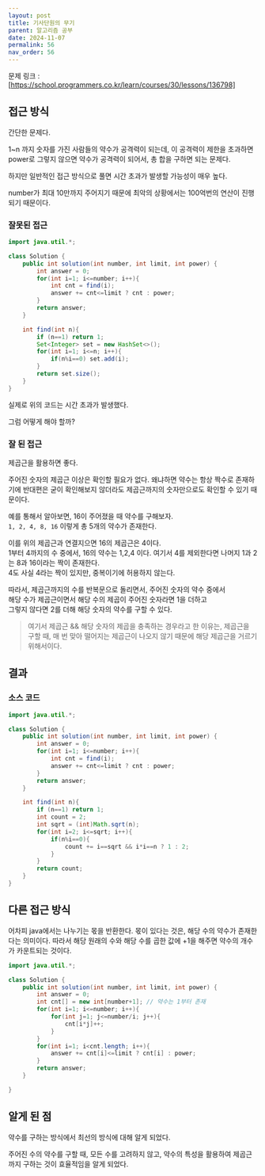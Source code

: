 ```yaml
---
layout: post
title: 기사단원의 무기
parent: 알고리즘 공부
date: 2024-11-07
permalink: 56
nav_order: 56
---
```


문제 링크 : [https://school.programmers.co.kr/learn/courses/30/lessons/136798]

## 접근 방식

간단한 문제다.

1~n 까지 숫자를 가진 사람들의 약수가 공격력이 되는데, 이 공격력이 제한을 초과하면 power로 그렇지 않으면 약수가 공격력이 되어서, 총 합을 구하면 되는 문제다.

하지만 일반적인 접근 방식으로 풀면 시간 초과가 발생할 가능성이 매우 높다.

number가 최대 10만까지 주어지기 때문에 최악의 상황에서는 100억번의 연산이 진행되기 때문이다.

### 잘못된 접근

```java
import java.util.*;

class Solution {
    public int solution(int number, int limit, int power) {
        int answer = 0;
        for(int i=1; i<=number; i++){
            int cnt = find(i);
            answer += cnt<=limit ? cnt : power;
        }
        return answer;
    }

    int find(int n){
        if (n==1) return 1;
        Set<Integer> set = new HashSet<>();
        for(int i=1; i<=n; i++){
            if(n%i==0) set.add(i);
        }
        return set.size();
    }
}
```

실제로 위의 코드는 시간 초과가 발생했다.

그럼 어떻게 해야 할까?

### 잘 된 접근

제곱근을 활용하면 좋다.

주어진 숫자의 제곱근 이상은 확인할 필요가 없다. 왜냐하면 약수는 항상 짝수로 존재하기에 반대편은 굳이 확인해보지 않더라도 제곱근까지의 숫자만으로도 확인할 수 있기 때문이다.

예를 통해서 알아보면, 16이 주어졌을 때 약수를 구해보자.  
`1, 2, 4, 8, 16` 이렇게 총 5개의 약수가 존재한다.

이를 위의 제곱근과 연결지으면 16의 제곱근은 4이다.  
1부터 4까지의 수 중에서, 16의 약수는 1,2,4 이다. 여기서 4를 제외한다면 나머지 1과 2는 8과 16이라는 짝이 존재한다.  
4도 사실 4라는 짝이 있지만, 중복이기에 허용하지 않는다.

따라서, 제곱근까지의 수를 반복문으로 돌리면서, 주어진 숫자의 약수 중에서  
해당 수가 제곱근이면서 해당 수의 제곱이 주어진 숫자라면 1을 더하고  
그렇지 않다면 2를 더해 해당 숫자의 약수를 구할 수 있다.

> 여기서 제곱근 && 해당 숫자의 제곱을 충족하는 경우라고 한 이유는, 제곱근을 구할 때, 매 번 맞아 떨어지는 제곱근이 나오지 않기 때문에 해당 제곱근을 거르기 위해서이다.

## 결과

### 소스 코드

```java
import java.util.*;

class Solution {
    public int solution(int number, int limit, int power) {
        int answer = 0;
        for(int i=1; i<=number; i++){
            int cnt = find(i);
            answer += cnt<=limit ? cnt : power;
        }
        return answer;
    }

    int find(int n){
        if (n==1) return 1;
        int count = 2;
        int sqrt = (int)Math.sqrt(n);
        for(int i=2; i<=sqrt; i++){
            if(n%i==0){
                count += i==sqrt && i*i==n ? 1 : 2;
            }
        }
        return count;
    }
}
```

## 다른 접근 방식

어차피 java에서는 나누기는 몫을 반환한다. 몫이 있다는 것은, 해당 수의 약수가 존재한다는 의미이다. 따라서 해당 원래의 수와 해당 수를 곱한 값에 +1을 해주면 약수의 개수가 카운트되는 것이다.

```java
import java.util.*;

class Solution {
    public int solution(int number, int limit, int power) {
        int answer = 0;
        int cnt[] = new int[number+1]; // 약수는 1부터 존재
        for(int i=1; i<=number; i++){
            for(int j=1; j<=number/i; j++){
                cnt[i*j]++;
            }
        }
        for(int i=1; i<cnt.length; i++){
            answer += cnt[i]<=limit ? cnt[i] : power;
        }
        return answer;
    }

}
```

## 알게 된 점

약수를 구하는 방식에서 최선의 방식에 대해 알게 되었다.

주어진 수의 약수를 구할 때, 모든 수를 고려하지 않고, 약수의 특성을 활용하여 제곱근까지 구하는 것이 효율적임을 알게 되었다.

[https://school.programmers.co.kr/learn/courses/30/lessons/136798]: https://school.programmers.co.kr/learn/courses/30/lessons/136798
